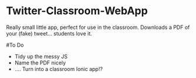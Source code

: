 # Twitter-Classroom-WebApp
Really small little app, perfect for use in the classroom. Downloads a PDF of your (fake) tweet... students love it.

#To Do
- Tidy up the messy JS
- Name the PDF nicely
- .... Turn into a classroom Ionic app!?
